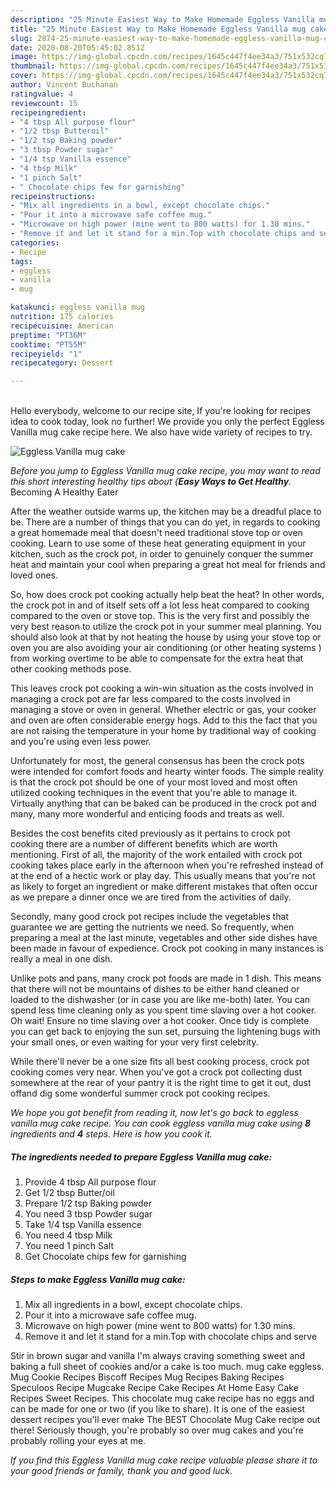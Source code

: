 ```yaml
---
description: "25 Minute Easiest Way to Make Homemade Eggless Vanilla mug cake"
title: "25 Minute Easiest Way to Make Homemade Eggless Vanilla mug cake"
slug: 2874-25-minute-easiest-way-to-make-homemade-eggless-vanilla-mug-cake
date: 2020-08-20T05:45:02.851Z
image: https://img-global.cpcdn.com/recipes/1645c447f4ee34a3/751x532cq70/eggless-vanilla-mug-cake-recipe-main-photo.jpg
thumbnail: https://img-global.cpcdn.com/recipes/1645c447f4ee34a3/751x532cq70/eggless-vanilla-mug-cake-recipe-main-photo.jpg
cover: https://img-global.cpcdn.com/recipes/1645c447f4ee34a3/751x532cq70/eggless-vanilla-mug-cake-recipe-main-photo.jpg
author: Vincent Buchanan
ratingvalue: 4
reviewcount: 15
recipeingredient:
- "4 tbsp All purpose flour"
- "1/2 tbsp Butteroil"
- "1/2 tsp Baking powder"
- "3 tbsp Powder sugar"
- "1/4 tsp Vanilla essence"
- "4 tbsp Milk"
- "1 pinch Salt"
- " Chocolate chips few for garnishing"
recipeinstructions:
- "Mix all ingredients in a bowl, except chocolate chips."
- "Pour it into a microwave safe coffee mug."
- "Microwave on high power (mine went to 800 watts) for 1.30 mins."
- "Remove it and let it stand for a min.Top with chocolate chips and serve"
categories:
- Recipe
tags:
- eggless
- vanilla
- mug

katakunci: eggless vanilla mug 
nutrition: 175 calories
recipecuisine: American
preptime: "PT36M"
cooktime: "PT55M"
recipeyield: "1"
recipecategory: Dessert

---
```

<br>
Hello everybody, welcome to our recipe site, If you're looking for recipes idea to cook today, look no further! We provide you only the perfect Eggless Vanilla mug cake recipe here. We also have wide variety of recipes to try.
<br>


![Eggless Vanilla mug cake](https://img-global.cpcdn.com/recipes/1645c447f4ee34a3/751x532cq70/eggless-vanilla-mug-cake-recipe-main-photo.jpg)

<i>Before you jump to Eggless Vanilla mug cake recipe, you may want to read this short interesting healthy tips about {<strong>Easy Ways to Get Healthy</strong>.</i>
Becoming A Healthy Eater


After the weather outside warms up, the kitchen may be a dreadful place to be. There are a number of things that you can do yet, in regards to cooking a great homemade meal that doesn't need traditional stove top or oven cooking. Learn to use some of these heat generating equipment in your kitchen, such as the crock pot, in order to genuinely conquer the summer heat and maintain your cool when preparing a great hot meal for friends and loved ones.

So, how does crock pot cooking actually help beat the heat? In other words, the crock pot in and of itself sets off a lot less heat compared to cooking compared to the oven or stove top. This is the very first and possibly the very best reason to utilize the crock pot in your summer meal planning. You should also look at that by not heating the house by using your stove top or oven you are also avoiding your air conditioning (or other heating systems ) from working overtime to be able to compensate for the extra heat that other cooking methods pose.

This leaves crock pot cooking a win-win situation as the costs involved in managing a crock pot are far less compared to the costs involved in managing a stove or oven in general. Whether electric or gas, your cooker and oven are often considerable energy hogs. Add to this the fact that you are not raising the temperature in your home by traditional way of cooking and you're using even less power.

Unfortunately for most, the general consensus has been the crock pots were intended for comfort foods and hearty winter foods.  The simple reality is that the crock pot should be one of your most loved and most often utilized cooking techniques in the event that you're able to manage it.  Virtually anything that can be baked can be produced in the crock pot and many, many more wonderful and enticing foods and treats as well.



Besides the cost benefits cited previously as it pertains to crock pot cooking there are a number of different benefits which are worth mentioning. First of all, the majority of the work entailed with crock pot cooking takes place early in the afternoon when you're refreshed instead of at the end of a hectic work or play day. This usually means that you're not as likely to forget an ingredient or make different mistakes that often occur as we prepare a dinner once we are tired from the activities of daily.

Secondly, many good crock pot recipes include the vegetables that guarantee we are getting the nutrients we need. So frequently, when preparing a meal at the last minute, vegetables and other side dishes have been made in favour of expedience. Crock pot cooking in many instances is really a meal in one dish.

 Unlike pots and pans, many crock pot foods are made in 1 dish. This means that there will not be mountains of dishes to be either hand cleaned or loaded to the dishwasher (or in case you are like me-both) later. You can spend less time cleaning only as you spent time slaving over a hot cooker. Oh wait! Ensure no time slaving over a hot cooker. Once tidy is complete you can get back to enjoying the sun set, pursuing the lightening bugs with your small ones, or even waiting for your very first celebrity.

While there'll never be a one size fits all best cooking process, crock pot cooking comes very near. When you've got a crock pot collecting dust somewhere at the rear of your pantry it is the right time to get it out, dust offand dig some wonderful summer crock pot cooking recipes.


<i>We hope you got benefit from reading it, now let's go back to eggless vanilla mug cake recipe. You can cook eggless vanilla mug cake using <strong>8</strong> ingredients and <strong>4</strong> steps. Here is how you cook it.
</i>

##### The ingredients needed to prepare Eggless Vanilla mug cake:

1. Provide 4 tbsp All purpose flour
1. Get 1/2 tbsp Butter/oil
1. Prepare 1/2 tsp Baking powder
1. You need 3 tbsp Powder sugar
1. Take 1/4 tsp Vanilla essence
1. You need 4 tbsp Milk
1. You need 1 pinch Salt
1. Get  Chocolate chips few for garnishing


##### Steps to make Eggless Vanilla mug cake:

1. Mix all ingredients in a bowl, except chocolate chips.
1. Pour it into a microwave safe coffee mug.
1. Microwave on high power (mine went to 800 watts) for 1.30 mins.
1. Remove it and let it stand for a min.Top with chocolate chips and serve


Stir in brown sugar and vanilla I&#39;m always craving something sweet and baking a full sheet of cookies and/or a cake is too much. mug cake eggless. Mug Cookie Recipes Biscoff Recipes Mug Recipes Baking Recipes Speculoos Recipe Mugcake Recipe Cake Recipes At Home Easy Cake Recipes Sweet Recipes. This chocolate mug cake recipe has no eggs and can be made for one or two (if you like to share). It is one of the easiest dessert recipes you&#39;ll ever make The BEST Chocolate Mug Cake recipe out there! Seriously though, you&#39;re probably so over mug cakes and you&#39;re probably rolling your eyes at me. 

<i>If you find this Eggless Vanilla mug cake recipe valuable please share it to your good friends or family, thank you and good luck.</i>
